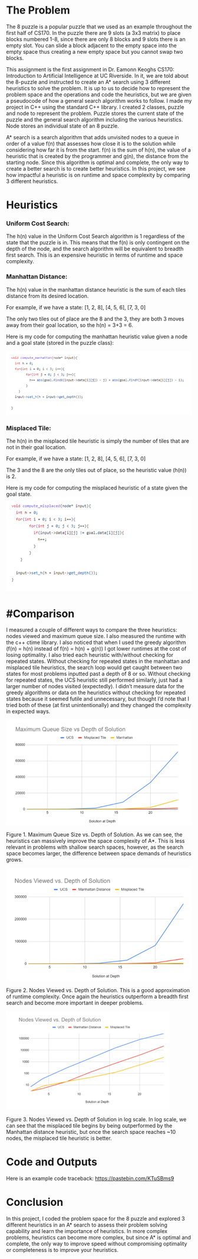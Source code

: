 # The Problem
The 8 puzzle is a popular puzzle that we used as an example throughout the first half of CS170. In the puzzle there are 9 slots (a 3x3 matrix) to place blocks numbered 1-8, since there are only 8 blocks and 9 slots there is an empty slot. You can slide a block adjacent to the empty space into the empty space thus creating a new empty space but you cannot swap two blocks. 


This assignment is the first assignment in Dr. Eamonn Keoghs CS170: Introduction to Artificial Intelligence at UC Riverside. In it, we are told about the 8-puzzle and instructed to create an A* search using 3 different heuristics to solve the problem. It is up to us to decide how to represent the problem space and the operations and code the heuristics, but we are given a pseudocode of how a general search algorithm works to follow. I made my project in C++ using the standard C++ library. I created 2 classes, puzzle and node to represent the problem. Puzzle stores the current state of the puzzle and the general search algorithm including the various heuristics. Node stores an individual state of an 8 puzzle.

A* search is a search algorithm that adds unvisited nodes to a queue in order of a value f(n) that assesses how close it is to the solution while considering how far it is from the start. f(n) is the sum of h(n), the value of a heuristic that is created by the programmer and g(n), the distance from the starting node. Since this algorithm is optimal and complete, the only way to create a better search is to create better heuristics. In this project, we see how impactful a heuristic is on runtime and space complexity by comparing 3 different heuristics. 

# Heuristics
### Uniform Cost Search:
The h(n) value in the Uniform Cost Search algorithm is 1 regardless of the state that the puzzle is in. This means that the f(n) is only contingent on the depth of the node, and the search algorithm will be equivalent to breadth first search. This is an expensive heuristic in terms of runtime and space complexity. 

### Manhattan Distance: 
The h(n) value in the manhattan distance heuristic is the sum of each tiles distance from its desired location.

For example, if we have a state:
[1, 2, 8],
[4, 5, 6],
[7, 3, 0]

The only two tiles out of place are the 8 and the 3, they are both 3 moves away from their goal location, so the h(n) = 3+3 = 6.

Here is my code for computing the manhattan heuristic value given a node and a goal state (stored in the puzzle class):

![pic](pics/manhattan.png)


### Misplaced Tile: 
The h(n) in the misplaced tile heuristic is simply the number of tiles that are not in their goal location. 

For example, if we have a state:
[1, 2, 8],
[4, 5, 6],
[7, 3, 0]

The 3 and the 8 are the only tiles out of place, so the heuristic value (h(n)) is 2.

Here is my code for computing the misplaced heuristic of a state given the goal state. 
![pic](pics/misplaced.png)

# #Comparison
I measured a couple of different ways to compare the three heuristics: nodes viewed and maximum queue size. I also measured the runtime with the c++ ctime library. I also noticed that when I used the greedy algorithm (f(n) = h(n) instead of f(n) = h(n) + g(n)) I got lower runtimes at the cost of losing optimality. I also tried each heuristic with/without checking for repeated states. Without checking for repeated states in the manhattan and misplaced tile heuristics, the search loop would get caught between two states for most problems inputted past a depth of 8 or so. Without checking for repeated states, the UCS heuristic still performed similarly, just had a larger number of nodes visited (expectedly). I didn’t measure data for the greedy algorithms or data on the heuristics without checking for repeated states because it seemed futile and unnecessary, but thought I’d note that I tried both of these (at first unintentionally) and they changed the complexity in expected ways. 

![pic](pics/graph1.png)

Figure 1. Maximum Queue Size vs. Depth of Solution. As we can see, the heuristics can massively improve the space complexity of A*. This is less relevant in problems with shallow search spaces, however, as the search space becomes larger, the difference between space demands of heuristics grows. 

![pic](pics/graph2.png)

Figure 2. Nodes Viewed vs. Depth of Solution. This is a good approximation of runtime complexity. Once again the heuristics outperform a breadth first search and become more important in deeper problems. 

![pic](pics/graph3.png)

Figure 3. Nodes Viewed vs. Depth of Solution in log scale. In log scale, we can see that the misplaced tile begins by being outperformed by the Manhattan distance heuristic, but once the search space reaches ~10 nodes, the misplaced tile heuristic is better.



# Code and Outputs
Here is an example code traceback: https://pastebin.com/KTuSBms9


# Conclusion
In this project, I coded the problem space for the 8 puzzle and explored 3 different heuristics in an A* search to assess their problem solving capability and learn the importance of heuristics. In more complex problems, heuristics can become more complex, but since A* is optimal and complete, the only way to improve speed without compromising optimality or completeness is to improve your heuristics. 

